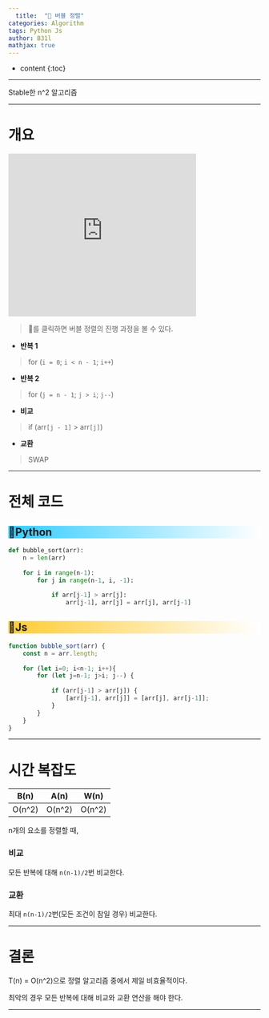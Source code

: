 ```yaml
---
  title:  "🍺 버블 정렬"
categories: Algorithm
tags: Python Js	
author: B31l
mathjax: true
---
```




* content
{:toc}




___

Stable한 n^2 알고리즘

___

# 개요

<iframe width="375px" height="325px" src="https://b31l.github.io/bubble/" frameborder="0"></iframe>

> 🍺를 클릭하면 버블 정렬의 진행 과정을 볼 수 있다.

- **반복 1**

> for (`i = 0`; `i < n - 1`; `i++`)

- **반복 2**

> for (`j = n - 1`; `j > i`; `j--`)

- **비교**

>if (arr`[j - 1]` > arr`[j]`)

- **교환**

>SWAP

---

# 전체 코드

<h2 style="background: linear-gradient( to right, #33CCFF, white );">📘Python</h2>

```python
def bubble_sort(arr):
    n = len(arr)
    
    for i in range(n-1):
        for j in range(n-1, i, -1):
            
            if arr[j-1] > arr[j]:
                arr[j-1], arr[j] = arr[j], arr[j-1]
```

<h2 style="background: linear-gradient( to right, #FFCC33, white );">📒Js</h2>

```js
function bubble_sort(arr) {
    const n = arr.length;
    
    for (let i=0; i<n-1; i++){
        for (let j=n-1; j>i; j--) {
            
            if (arr[j-1] > arr[j]) {
                [arr[j-1], arr[j]] = [arr[j], arr[j-1]];
            }
        }
    }
}
```

---

# 시간 복잡도

|  B(n)  |  A(n)  |  W(n)  |
| :----: | :----: | :----: |
| O(n^2) | O(n^2) | O(n^2) |

n개의 요소를 정렬할 때,

### 비교

모든 반복에 대해 `n(n-1)/2`번 비교한다.

### 교환

최대 `n(n-1)/2`번(모든 조건이 참일 경우) 비교한다.

---

# 결론

T(n) = O(n^2)으로 정렬 알고리즘 중에서 제일 비효율적이다.

최악의 경우 모든 반복에 대해 비교와 교환 연산을 해야 한다.

---

